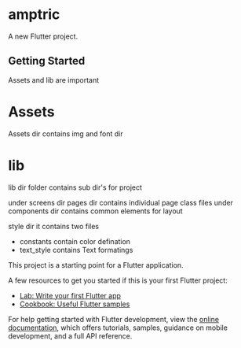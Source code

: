 # amptric

A new Flutter project.

## Getting Started

Assets and lib are important

# Assets
Assets dir contains img and font dir

# lib 
lib dir folder contains sub dir's for project

under screens dir 
pages dir contains individual page class files
under components dir 
contains common elements for layout

style dir
it contains two files 
- constants contain color defination 
- text_style contains Text formatings



This project is a starting point for a Flutter application.

A few resources to get you started if this is your first Flutter project:

- [Lab: Write your first Flutter app](https://docs.flutter.dev/get-started/codelab)
- [Cookbook: Useful Flutter samples](https://docs.flutter.dev/cookbook)

For help getting started with Flutter development, view the
[online documentation](https://docs.flutter.dev/), which offers tutorials,
samples, guidance on mobile development, and a full API reference.
